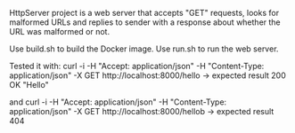 HttpServer project is a web server that accepts "GET" requests, looks for malformed URLs and replies to sender with a response about whether the URL was malformed or not.

Use build.sh to build the Docker image.
Use run.sh to run the web server.

Tested it with:
curl -i -H "Accept: application/json" -H "Content-Type: application/json" -X GET http://localhost:8000/hello
-> expected result 200 OK "Hello"

and
curl -i -H "Accept: application/json" -H "Content-Type: application/json" -X GET http://localhost:8000/hellob
-> expected result 404
